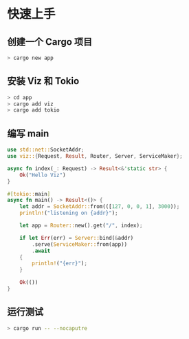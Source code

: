 # 快速上手

## 创建一个 Cargo 项目

```bash
> cargo new app
```

## 安装 Viz 和 Tokio

```bash
> cd app
> cargo add viz
> cargo add tokio
```

## 编写 main

```rust
use std::net::SocketAddr;
use viz::{Request, Result, Router, Server, ServiceMaker};

async fn index(_: Request) -> Result<&'static str> {
    Ok("Hello Viz")
}

#[tokio::main]
async fn main() -> Result<()> {
    let addr = SocketAddr::from(([127, 0, 0, 1], 3000));
    println!("listening on {addr}");

    let app = Router::new().get("/", index);

    if let Err(err) = Server::bind(&addr)
        .serve(ServiceMaker::from(app))
        .await
    {
        println!("{err}");
    }

    Ok(())
}
```

## 运行测试

```bash
> cargo run -- --nocaputre
```
